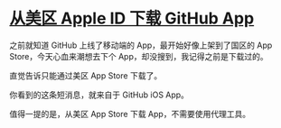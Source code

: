 # [从美区 Apple ID 下载 GitHub App](https://github.com/phh95/gitblog/issues/5)

之前就知道 GitHub 上线了移动端的 App，最开始好像上架到了国区的 App Store，今天心血来潮想去下个 App，却没搜到，我记得之前是下载过的。   

直觉告诉只能通过美区 App Store 下载了。   

你看到的这条短消息，就来自于 GitHub iOS App。   

值得一提的是，从美区 App Store 下载 App，不需要使用代理工具。